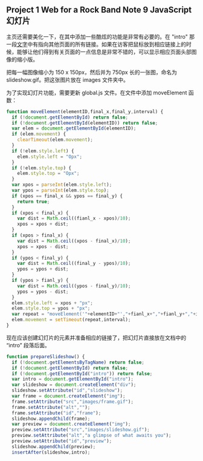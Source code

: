 ## Project 1 Web for a Rock Band Note 9 JavaScript 幻灯片

主页还需要美化一下，在其中添加一些酷炫的功能是非常有必要的。在 "intro" 那一段[文字](Note7.md)中有指向其他页面的所有链接。如果在访客把鼠标放到相应链接上的时候，能够让他们得到有关页面的一点信息是非常不错的，可以显示相应页面头部图像的缩小版。

把每一幅图像缩小为 150 x 150px，然后并为 750px 长的一张图，命名为 slideshow.gif。把这张图片放在 images 文件夹中。

为了实现幻灯片功能，需要更新 global.js 文件。在文件中添加 moveElement 函数：

```js
function moveElement(elementID,final_x,final_y,interval) {
  if (!document.getElementById) return false;
  if (!document.getElementById(elementID)) return false;
  var elem = document.getElementById(elementID);
  if (elem.movement) {
    clearTimeout(elem.movement);
  }
  if (!elem.style.left) {
    elem.style.left = "Opx";
  }
  if (!elem.style.top) {
    elem.style.top = "Opx";
  }
  var xpos = parseInt(elem.style.left);
  var ypos = parseInt(elem.style.top);
  if (xpos == final_x && ypos == final_y) {
    return true;
  }
  if (xpos < final_x) {
    var dist = Math.ceil((fianl_x - xpos)/10);
    xpos = xpos + dist;
  }
  if (xpos > final_x) {
    var dist = Math.ceil((xpos - final_x)/10);
    xpos = xpos - dist;
  }
  if (ypos < final_y) {
    var dist = Math.ceil((final_y - ypos)/10);
    ypos = ypos + dist;
  }
  if (ypos > fianl_y) {
    var dist = Math.ceil((ypos - final_y)/10);
    ypos = ypos - dist;
  }
  elem.style.left = xpos + "px";
  elem.style.top = ypos + "px";
  var repeat = "moveElement('"+elementID+"',"+fianl_x+","+fianl_y+","+interval+")";
  elem.movement = setTimeout(repeat,interval);
}
```

现在应该创建幻灯片的元素并准备相应的链接了，把幻灯片直接放在文档中的 “intro” 段落后面。

```js
function prepareSlideshow() {
  if (!document.getElementsByTagName) return false;
  if (!document.getElementById) return false;
  if (!document.getElementById("intro")) return false;
  var intro = document.getElementById("intro");
  var slideshow = document.createElement("div");
  slideshow.setAttribute("id","slideshow");
  var frame = document.createElement("img");
  frame.setAttribute("src","images/frame.gif");
  frame.setAttribute("alt","");
  frame.setAttribute("id","frame");
  slideshow.appendChild(frame);
  var preview = document.createElement("img");
  preview.setAttribute("src","images/slideshow.gif");
  preview.setAttribute("alt","a glimpse of what awaits you");
  preview.setAttribute("id","preview");
  slideshow.appendChild(preview);
  insertAfter(slideshow,intro);
```

